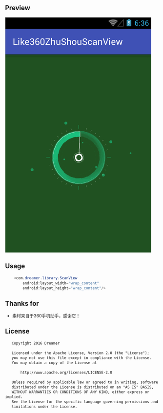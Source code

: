 ## Preview
![效果图](https://github.com/YangShaoXiong/Like360ZhuShouScanView/blob/master/screenshot/image.gif)
## Usage
```java
    <com.dreamer.library.ScanView
        android:layout_width="wrap_content"
        android:layout_height="wrap_content"/>
```
## Thanks for
* 素材来自于360手机助手，感谢它！
## License
```
   Copyright 2016 Dreamer

   Licensed under the Apache License, Version 2.0 (the "License");
   you may not use this file except in compliance with the License.
   You may obtain a copy of the License at

       http://www.apache.org/licenses/LICENSE-2.0

   Unless required by applicable law or agreed to in writing, software
   distributed under the License is distributed on an "AS IS" BASIS,
   WITHOUT WARRANTIES OR CONDITIONS OF ANY KIND, either express or implied.
   See the License for the specific language governing permissions and
   limitations under the License.
```